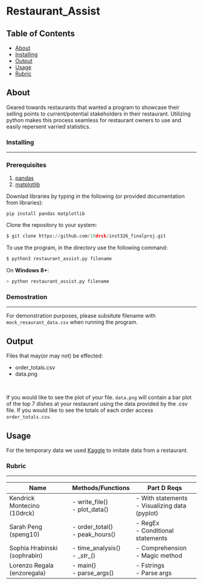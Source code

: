 # Restaurant_Assist
## Table of Contents

+ [About](#about)
+ [Installing](#installing)
+ [Output](#output)
+ [Usage](#usage)
+ [Rubric](#rubric)

## About <a name = "about"></a>
Geared towards restaurants that wanted a program to showcase their selling points to current/potential stakeholders in their restaurant. Utilizing python makes this process seamless for restaurant owners to use and easily repersent varried statistics.




### Installing
--------------
### Prerequisites

1. [pandas](https://pandas.pydata.org/)
1. [matplotlib](https://matplotlib.org/)

Downlad libraries by typing in the following (or provided documentation from libraries):
``` python3
pip install pandas matplotlib
```

Clone the repository to your system:

``` python
$ git clone https://github.com/10drck/inst326_finalproj.git
```

To use the program, in the directory use the following command:

``` python
$ python3 restaurant_assist.py filename
```
On **Windows 8+**:
``` python
> python restaurant_assist.py filename
```

### Demostration
-----
For demonstration purposes, please subsitute filename with ` mock_resaurant_data.csv ` when running the program.

## Output

Files that may(or may not) be effected:
 - order_totals.csv
 - data.png
 <br>

If you would like to see the plot of your file. `data.png` will contain a bar plot of the top 7 dishes at your restaurant using the data provided by the .csv file. If you would like to see the totals of each order access ` order_totals.csv `.

 


## Usage <a name = "usage"></a>


For the temporary data we used [Kaggle](https://www.kaggle.com/datasets/henslersoftware/19560-indian-takeaway-orders) to imitate data from a restaurant.




### Rubric
----------------


| Name  | Methods/Functions  | Part D Reqs  | 
|---|---|---|
| Kendrick Montecino (10drck)  | - write_file() <br> - plot_data()  | - With statements <br> - Visualizing data (pyplot)   | 
| Sarah Peng (speng10) |- order_total() <br> - peak_hours()   | - RegEx <br> - Conditional statements  |
|Sophia Hrabinski  (sophrabin) |- time_analysis() <br> - \__str__()   | - Comprehension <br> - Magic method   |
|Lorenzo Regala (enzoregala)  |- main() <br> - parse_args()   | - Fstrings <br> - Parse args |  